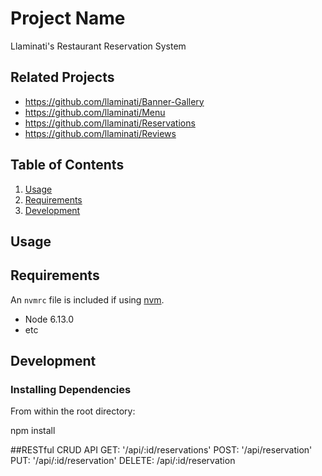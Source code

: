 # Project Name

Llaminati's Restaurant Reservation System

## Related Projects

  - https://github.com/llaminati/Banner-Gallery
  - https://github.com/llaminati/Menu
  - https://github.com/llaminati/Reservations
  - https://github.com/llaminati/Reviews

## Table of Contents

1. [Usage](#Usage)
1. [Requirements](#requirements)
1. [Development](#development)

## Usage



## Requirements

An `nvmrc` file is included if using [nvm](https://github.com/creationix/nvm).

- Node 6.13.0
- etc

## Development

### Installing Dependencies

From within the root directory:

npm install

##RESTful CRUD API
GET: '/api/:id/reservations'
POST: '/api/reservation'
PUT: '/api/:id/reservation'
DELETE: /api/:id/reservation

